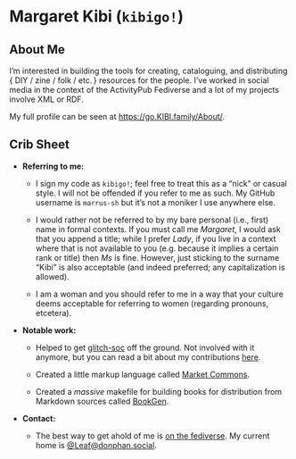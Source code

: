#  Margaret Kibi (`kibigo!`)  #

##  About Me  ##

I’m interested in building the tools for creating, cataloguing, and distributing { DIY / zine / folk / etc. } resources for the people.
I’ve worked in social media in the context of the ActivityPub Fediverse and a lot of my projects involve XML or RDF.

My full profile can be seen at <https://go.KIBI.family/About/>.

##  Crib Sheet  ##

 +  **Referring to me:**

     +  I sign my code as `kibigo!`; feel free to treat this as a “nick” or casual style.
        I will not be offended if you refer to me as such.
        My GitHub username is `marrus-sh` but it’s not a moniker I use anywhere else.

     +  I would rather not be referred to by my bare personal (i.e., first) name in formal contexts.
        If you must call me <i>Margaret</i>, I would ask that you append a title; while I prefer <i>Lady</i>, if you live in a context where that is not available to you (e.g. because it implies a certain rank or title) then <i>Ms</i> is fine.
        However, just sticking to the surname “Kibi” is also acceptable (and indeed preferred; any capitalization is allowed).

     +  I am a woman and you should refer to me in a way that your culture deems acceptable for referring to women (regarding pronouns, etcetera).

 +  **Notable work:**
 
     +  Helped to get [glitch-soc](https://github.com/glitch-soc/mastodon) off the ground.
        Not involved with it anymore, but you can read a bit about my contributions [here](https://go.kibi.family/Oct/2018/fringe-glitch.xhtml).

     +  Created a little markup language called [Market Commons](https://github.com/marrus-sh/MarketCommons-Racket).

     +  Created a *massive* makefile for building books for distribution from Markdown sources called [BookGen](https://github.com/marrus-sh/BookGen).

 +  **Contact:**
 
     +  The best way to get ahold of me is [on the fediverse](https://joinmastodon.org).
        My current home is [@Leaf@donphan.social](https://donphan.social/@Leaf).
